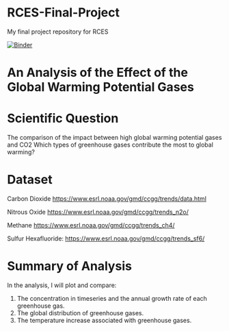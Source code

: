 # RCES-Final-Project
My final project repository for RCES


[![Binder](https://mybinder.org/badge_logo.svg)](https://mybinder.org/v2/gh/hdl2115/rces-final-project/main)

# An Analysis of the Effect of the Global Warming Potential Gases 


# Scientific Question
The comparison of the impact between high global warming potential gases and CO2
Which types of greenhouse gases contribute the most to global warming? 

# Dataset

Carbon Dioxide https://www.esrl.noaa.gov/gmd/ccgg/trends/data.html

Nitrous Oxide https://www.esrl.noaa.gov/gmd/ccgg/trends_n2o/

Methane https://www.esrl.noaa.gov/gmd/ccgg/trends_ch4/

Sulfur Hexafluoride: https://www.esrl.noaa.gov/gmd/ccgg/trends_sf6/


# Summary of Analysis

In the analysis, I will plot and compare:
1) The concentration in timeseries and the annual growth rate of each greenhouse gas.
2) The global distribution of greenhouse gases.
3) The temperature increase associated with greenhouse gases.